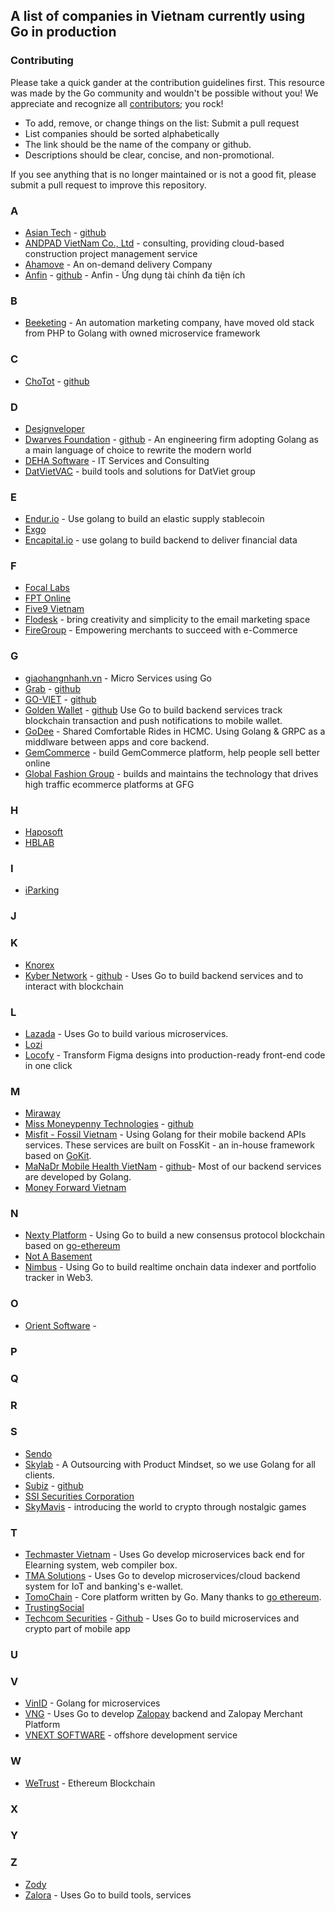 ## A list of companies in Vietnam currently using Go in production

### Contributing

Please take a quick gander at the contribution guidelines first. This resource was made by the Go community and wouldn't be possible without you! We appreciate and recognize all [contributors](https://github.com/golang-vietnam/companies/graphs/contributors); you rock!

- To add, remove, or change things on the list: Submit a pull request
- List companies should be sorted alphabetically
- The link should be the name of the company or github.
- Descriptions should be clear, concise, and non-promotional.

If you see anything that is no longer maintained or is not a good fit, please submit a pull request to improve this repository.

### A

- [Asian Tech](https://asiantech.vn) - [github](https://github.com/asiantechinc)
- [ANDPAD VietNam Co., Ltd](https://andpad.vn) - consulting, providing cloud-based construction project management service
- [Ahamove](https://ahamove.com) - An on-demand delivery Company
- [Anfin](https://anfin.vn) - [github](https://github.com/anfin21) - Anfin - Ứng dụng tài chính đa tiện ích

### B

- [Beeketing](https://beeketing.com) - An automation marketing company, have moved old stack from PHP to Golang with owned microservice framework

### C

- [ChoTot](https://www.chotot.com/) - [github](https://github.com/ChoTotOSS)

### D

- [Designveloper](https://www.designveloper.com/)
- [Dwarves Foundation](https://dwarves.foundation) - [github](https://github.com/dwarvesf) - An engineering firm adopting Golang as a main language of choice to rewrite the modern world
- [DEHA Software](https://deha-soft.com) - IT Services and Consulting
- [DatVietVAC](https://datvietvac.vn) - build tools and solutions for DatViet group

### E
- [Endur.io](http://endur.io) - Use golang to build an elastic supply stablecoin
- [Exgo](https://www.exgo.vn)
- [Encapital.io](https://encapital.io) - use golang to build backend to deliver financial data

### F

- [Focal Labs](https://www.linkedin.com/company/focal-labs-jsc)
- [FPT Online](https://fptonline.net/)
- [Five9 Vietnam](http://five9.vn)
- [Flodesk](https://flodesk.com) - bring creativity and simplicity to the email marketing space
- [FireGroup](https://firegroup.io/) - Empowering merchants to succeed with e-Commerce

### G

- [giaohangnhanh.vn](https://ghn.vn) - Micro Services using Go
- [Grab](https://www.grab.com/) - [github](https://github.com/grab)
- [GO-VIET](http://www.go-viet.vn) - [github](https://github.com/gojektech)
- [Golden Wallet](https://goldenwallet.io/) - [github](https://github.com/goldennetwork) Use Go to build backend services track blockchain transaction and push notifications to mobile wallet.
- [GoDee](https://godee.vn) - Shared Comfortable Rides in HCMC. Using Golang & GRPC as a middlware between apps and core backend. 
- [GemCommerce](https://gemcommerce.com) - build GemCommerce platform, help people sell better online
- [Global Fashion Group](https://global-fashion-group.com) - builds and maintains the technology that drives high traffic ecommerce platforms at GFG

### H
- [Haposoft](https://haposoft.com)
- [HBLAB](https://hblab.vn)

### I

- [iParking](https://www.iparking.vn/)

### J

### K

- [Knorex](https://www.knorex.com/)
- [Kyber Network](https://kyber.network/) - [github](https://github.com/KyberNetwork) - Uses Go to build backend services and to interact with blockchain

### L

- [Lazada](https://github.com/lazada) - Uses Go to build various microservices.
- [Lozi](https://lozi.vn/)
- [Locofy](https://www.locofy.ai/) - Transform Figma designs into production-ready front-end code in one click

### M

- [Miraway](http://miraway.vn/)
- [Miss Moneypenny Technologies](https://missmp.eu/) - [github](https://github.com/missmp)
- [Misfit - Fossil Vietnam](https://misfit.com/) - Using Golang for their mobile backend APIs services. These services are built on FossKit - an in-house framework based on [GoKit](https://gokit.io/).
- [MaNaDr Mobile Health VietNam](http://manadr.com) - [github](https://github.com/mobile-health)-  Most of our backend services are developed by Golang.
- [Money Forward Vietnam](https://careers.moneyforward.vn/)

### N

- [Nexty Platform](https://nexty.io) - Using Go to build a new consensus protocol blockchain based on [go-ethereum](https://github.com/ethereum/go-ethereum)
- [Not A Basement](http://www.notabasement.com/)
- [Nimbus](https://getnimbus.io/) - Using Go to build realtime onchain data indexer and portfolio tracker in Web3.

### O

- [Orient Software](https://www.orientsoftware.com) - 

### P

### Q

### R

### S

- [Sendo](https://www.sendo.vn/)
- [Skylab](https://skylab.vn/) - A Outsourcing with Product Mindset, so we use Golang for all clients.
- [Subiz](https://subiz.com/) - [github](https://github.com/subiz)
- [SSI Securities Corporation](https://www.ssi.com.vn/en)
- [SkyMavis](https://skymavis.com) - introducing the world to crypto through nostalgic games

### T

- [Techmaster Vietnam](https://techmaster.vn) - Uses Go develop microservices back end for Elearning system, web compiler box.
- [TMA Solutions](https://www.tmasolutions.com/) - Uses Go to develop microservices/cloud backend system for IoT and banking's e-wallet.
- [TomoChain](https://tomochain.com) - Core platform written by Go. Many thanks to [go ethereum](https://github.com/ethereum/go-ethereum).
- [TrustingSocial](https://trustingsocial.com/)
- [Techcom Securities](https://tcbs.com.vn) - [Github](https://github.com/techcomsecurities) - Uses Go to build microservices and crypto part of mobile app

### U

### V

- [VinID](https://vinid.net/) - Golang for microservices
- [VNG](https://www.vng.com.vn/) - Uses Go to develop [Zalopay](https://zalopay.vn/) backend and Zalopay Merchant Platform
- [VNEXT SOFTWARE](https://vnext.vn) - offshore development service

### W

- [WeTrust](https://www.wetrust.io/) - Ethereum Blockchain

### X

### Y

### Z

- [Zody](https://zody.vn/)
- [Zalora](https://github.com/zalora) - Uses Go to build tools, services
